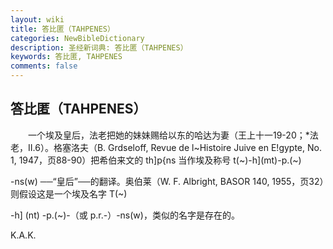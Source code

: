 ```yaml
---
layout: wiki
title: 答比匿（TAHPENES）
categories: NewBibleDictionary
description: 圣经新词典: 答比匿（TAHPENES）
keywords: 答比匿, TAHPENES
comments: false
---
```


## 答比匿（TAHPENES）

　　一个埃及皇后，法老把她的妹妹赐给以东的哈达为妻（王上十一19-20；*法老，II.6）。格塞洛夫（B. Grdseloff, Revue de l~Histoire Juive en E!gypte, No. 1, 1947，页88-90）把希伯来文的 th]p{ns 当作埃及称号 t(~)-h](mt)-p.(~)

-ns(w) ──“皇后”──的翻译。奥伯莱（W. F. Albright, BASOR 140, 1955，页32）则假设这是一个埃及名字 T(~)

-h] (nt) -p.(~)-（或 p.r.-）-ns(w)，类似的名字是存在的。

K.A.K.








